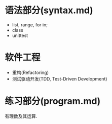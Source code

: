# 语法部分(syntax.md)

- list, range, for in;
- class
- unittest

# 软件工程

- 重构(Refactoring)
- 测试驱动开发(TDD, Test-Driven Development)

# 练习部分(program.md)

有理数及其运算.
